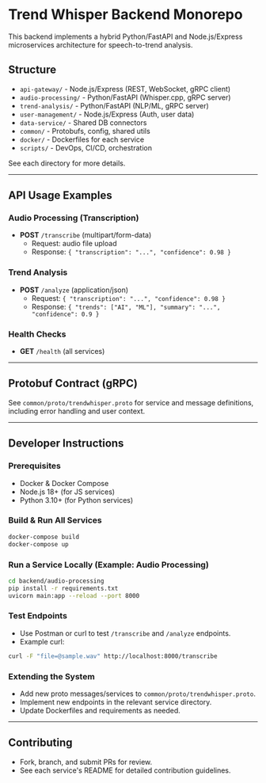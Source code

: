 # Trend Whisper Backend Monorepo

This backend implements a hybrid Python/FastAPI and Node.js/Express microservices architecture for speech-to-trend analysis.

## Structure
- `api-gateway/` - Node.js/Express (REST, WebSocket, gRPC client)
- `audio-processing/` - Python/FastAPI (Whisper.cpp, gRPC server)
- `trend-analysis/` - Python/FastAPI (NLP/ML, gRPC server)
- `user-management/` - Node.js/Express (Auth, user data)
- `data-service/` - Shared DB connectors
- `common/` - Protobufs, config, shared utils
- `docker/` - Dockerfiles for each service
- `scripts/` - DevOps, CI/CD, orchestration

See each directory for more details.

---

## API Usage Examples

### Audio Processing (Transcription)
- **POST** `/transcribe` (multipart/form-data)
  - Request: audio file upload
  - Response: `{ "transcription": "...", "confidence": 0.98 }`

### Trend Analysis
- **POST** `/analyze` (application/json)
  - Request: `{ "transcription": "...", "confidence": 0.98 }`
  - Response: `{ "trends": ["AI", "ML"], "summary": "...", "confidence": 0.9 }`

### Health Checks
- **GET** `/health` (all services)

---

## Protobuf Contract (gRPC)
See `common/proto/trendwhisper.proto` for service and message definitions, including error handling and user context.

---

## Developer Instructions

### Prerequisites
- Docker & Docker Compose
- Node.js 18+ (for JS services)
- Python 3.10+ (for Python services)

### Build & Run All Services
```sh
docker-compose build
docker-compose up
```

### Run a Service Locally (Example: Audio Processing)
```sh
cd backend/audio-processing
pip install -r requirements.txt
uvicorn main:app --reload --port 8000
```

### Test Endpoints
- Use Postman or curl to test `/transcribe` and `/analyze` endpoints.
- Example curl:
```sh
curl -F "file=@sample.wav" http://localhost:8000/transcribe
```

### Extending the System
- Add new proto messages/services to `common/proto/trendwhisper.proto`.
- Implement new endpoints in the relevant service directory.
- Update Dockerfiles and requirements as needed.

---

## Contributing
- Fork, branch, and submit PRs for review.
- See each service's README for detailed contribution guidelines.
